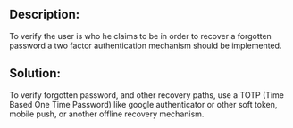 ## Description:

To verify the user is who he claims to be in order to recover a forgotten password a two factor authentication mechanism should be implemented.

## Solution:

To verify forgotten password, and other recovery paths, use a TOTP (Time Based One Time Password) like google authenticator or other soft token, mobile push, or another offline recovery mechanism.
